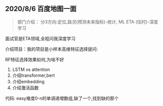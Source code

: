 ## 2020/8/6 百度地图一面
>部门介绍：
>分3方向:定位,路况(预测未来指标)-统计, ML
>ETA (估时)-深度学习

面试官是ETA领域,全程问我深度学习

介绍项目：我的项目是小样本高维特征选择提问:

RF特征选择效果如何,为啥不好

1. LSTM vs attention
2. 介绍transformer,bert
3. 介绍embedding
4. 介绍激活函数

代码: easy难度0-n的单调递增数组,缺了一个,找到缺的那个